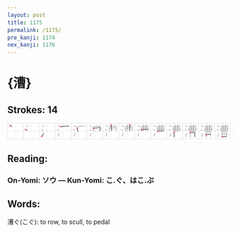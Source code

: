 ```yaml
---
layout: post
title: 1175
permalink: /1175/
pre_kanji: 1174
nex_kanji: 1176
---
```


# {漕}

## Strokes: 14

<div class="stroke"><img src="../images/E6BC95.png" /></div>

## Reading:

### On-Yomi: ソウ &mdash; Kun-Yomi: こ.ぐ、はこ.ぶ

## Words:

漕ぐ(こぐ): to row, to scull, to pedal
